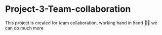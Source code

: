 # Project-3-Team-collaboration
This project is created for team collaboration, working hand in hand 👏🏻 we can do much more 

